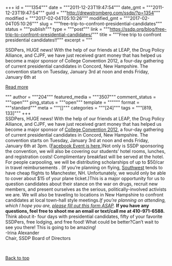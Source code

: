 +++
id = """1354"""
date = """2011-12-23T19:47:54"""
date_gmt = """2011-12-23T19:47:54"""
guid = """http://drewstromberg.com/ssdp/?p=1354"""
modified = """2017-02-04T05:10:26"""
modified_gmt = """2017-02-04T05:10:26"""
slug = """free-trip-to-confront-presidential-candidates"""
status = """publish"""
type = """post"""
link = """https://ssdp.org/blog/free-trip-to-confront-presidential-candidates/"""
title = """Free trip to confront presidential candidates!!"""
excerpt = """<p>SSDPers, HUGE news! With the help of our friends at LEAP, the Drug Policy Alliance, and CJPF, we have just received grant money that has helped us become a major sponsor of College Convention 2012, a four-day gathering of current presidential candidates in Concord, New Hampshire. The convention starts on Tuesday, January 3rd at noon and ends Friday, January 6th at</p>
<div class="h10"></div>
<p><a class="more-link2 flat" href="https://ssdp.org/blog/free-trip-to-confront-presidential-candidates/">Read more</a></p>
"""
author = """204"""
featured_media = """3507"""
comment_status = """open"""
ping_status = """open"""
template = """"""
format = """standard"""
meta = """[]"""
categories = """[24]"""
tags = """[819, 133]"""
+++
<div>SSDPers, HUGE news! With the help of our friends at LEAP, the Drug Policy Alliance, and CJPF, we have just received grant money that has helped us become a major sponsor of <a href="http://www.nec.edu/college-convention" target="_blank">College Convention 2012</a>, a four-day gathering of current presidential candidates in Concord, New Hampshire. The convention starts on Tuesday, January 3rd at noon and ends Friday, January 6th at 3pm. (<a href="http://www.facebook.com/events/147670748674813/">Facebook Event is here,</a>)Not only is SSDP sponsoring the convention, we will also be covering our students’ hotel rooms, lunches, and registration costs! Complimentary breakfast will be served at the hotel. For people carpooling, we will be distributing scholarships of up to $50/car in travel reimbursements . (If you’re planning on flying, <a href="http://www.southwest.com/html/cs/travel_center/routemap_dyn.html" target="_blank">Southwest</a> tends to have cheap flights to Manchester, NH. Unfortunately, we would only be able to cover about $15 of your plane ticket.)This is a major opportunity for us to question candidates about their stance on the war on drugs, recruit new members, and present ourselves as the serious, politically-involved activists we are. We will also be traveling to locations in New Hampshire to confront candidates at local town-hall style meetings.<em>If you’re planning on attending, which I hope you are, <a href="https://docs.google.com/spreadsheet/viewform?hl=en_US&amp;formkey=dFd0TEJsUlB0XzkzZS1RclphTzhNNmc6MQ#gid=0" target="_blank">please fill out this form ASAP</a></em><em>.</em> <strong>If you have any questions, feel free to shoot me an email or text/call me at 410-971-6588.</strong>



</div>

<div>Think about it- four days with presidential candidates, fifty of your favorite SSDPers, free lodging, and free food! What could be better?Can’t wait to see you there! This is going to be amazing!</div>

<div>-Irina Alexander</div>

<div>Chair, SSDP Board of Directors</div>

&nbsp;



<a title="Back to Top" href="http://ssdp.org/news/blog/free-trip-to-confront-presidential-candidates#top">Back to top</a>
